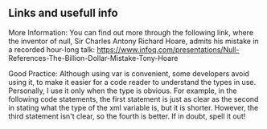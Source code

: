 ## Links and usefull info
More Information: You can find out more through the following link, where the inventor of null, Sir Charles Antony Richard Hoare, admits his mistake in a recorded hour-long talk: https://www.infoq.com/presentations/Null- References-The-Billion-Dollar-Mistake-Tony-Hoare

Good Practice: Although using var is convenient, some developers avoid using it, to make it easier for a code reader to understand the types in use. Personally, I use it only when the type is obvious. For example, in the following code statements, the first statement is just as clear as the second in stating what the type of the xml variable is, but it is shorter. However, the third statement isn't clear, so the fourth is better. If in doubt, spell it out!
